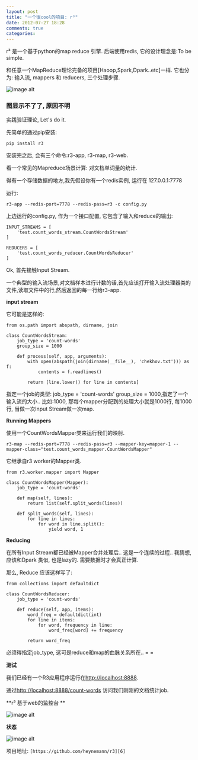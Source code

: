 ```yaml
---
layout: post
title: "一个很cool的项目: r³"
date: 2012-07-27 18:28
comments: true
categories: 
---
```



r³ 是一个基于python的map reduce 引擎. 后端使用redis, 它的设计理念是:To be simple.

和任意一个MapReduce理论完备的项目[Haoop,Spark,Dpark..etc]一样.
它也分为: 输入流, mappers 和 reducers, 三个处理步骤.

![image alt][6]

<h3>图显示不了了, 原因不明</h3>

实践验证理论, Let's do it.

先简单的通过pip安装:

    pip install r3
  
安装完之后, 会有三个命令:r3-app, r3-map,  r3-web.

看一个常见的Mapreduce场景计算: 对文档单词量的统计.

得有一个存储数据的地方,我先假设你有一个redis实例, 运行在 127.0.0.1:7778

运行:

    r3-app --redis-port=7778 --redis-pass=r3 -c config.py

上边运行的config.py, 作为一个接口配置, 它包含了输入和reduce的输出:

    INPUT_STREAMS = [
        'test.count_words_stream.CountWordsStream'
    ]
    
    REDUCERS = [
        'test.count_words_reducer.CountWordsReducer'
    ]

Ok, 首先接触Input Stream.

一个典型的输入流场景,对文档样本进行计数的话,首先应该打开输入流处理器类的文件,读取文件中的行,然后返回的每一行给r3-app.

**input stream**

它可能是这样的:

    from os.path import abspath, dirname, join
    
    class CountWordsStream:
        job_type = 'count-words'
        group_size = 1000
    
        def process(self, app, arguments):
            with open(abspath(join(dirname(__file__), 'chekhov.txt'))) as f:
                contents = f.readlines()
    
            return [line.lower() for line in contents]


指定一个job的类型: job_type = 'count-words'
group_size = 1000,指定了一个输入流的大小.. 比如:1000, 那每个mapper分配到的处理大小就是1000行, 每1000行, 当做一次Input Stream做一次map.


**Running Mappers**

使用一个CountWordsMapper类来运行我们的映射.

    r3-map --redis-port=7778 --redis-pass=r3 --mapper-key=mapper-1 --mapper-class="test.count_words_mapper.CountWordsMapper"


它继承自r3 worker的Mapper类.

    from r3.worker.mapper import Mapper
    
    class CountWordsMapper(Mapper):
        job_type = 'count-words'
    
        def map(self, lines):
            return list(self.split_words(lines))
    
        def split_words(self, lines):
            for line in lines:
                for word in line.split():
                    yield word, 1

**Reducing**


在所有Input Stream都已经被Mapper合并处理后.. 这是一个连续的过程.. 我猜想, 应该和Dpark 类似, 也是lazy的. 需要数据时才会真正计算.

那么, Reduce 应该这样写了:


    from collections import defaultdict
    
    class CountWordsReducer:
        job_type = 'count-words'
    
        def reduce(self, app, items):
            word_freq = defaultdict(int)
            for line in items:
                for word, frequency in line:
                    word_freq[word] += frequency
    
            return word_freq

必须得指定job_type, 这可是reduce和map的血脉关系所在.. = =


**测试**

我们已经有一个R3应用程序运行在[http://localhost:8888][2].

通过[http://localhost:8888/count-words][3] 访问我们刚刚的文档统计job.


**r³ 基于web的监控台 **


![image alt][4]


**状态**

![image alt][5]


项目地址: `[https://github.com/heynemann/r3][6]`


  [1]: https://github.com/heynemann/r3/raw/master/r3.png
  [2]: http://localhost:8888/count-words
  [3]: http://localhost:8888/count-words
  [4]: https://github.com/heynemann/r3/raw/master/r3-web-4.jpg
  [5]: https://github.com/heynemann/r3/raw/master/r3-web-3.jpg
  [6]: https://github.com/heynemann/r3
